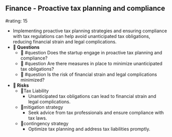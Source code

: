 ## Finance - Proactive tax planning and compliance
#rating: 15
- Implementing proactive tax planning strategies and ensuring compliance with tax regulations can help avoid unanticipated tax obligations, reducing financial strain and legal complications.
- **💭 Questions**
  - 💭 #question Does the startup engage in proactive tax planning and compliance?
  - 💭 #question Are there measures in place to minimize unanticipated tax obligations?
  - 💭 #question Is the risk of financial strain and legal complications minimized?
- **🚨 Risks**
  - 🚨Tax Liability
    - Unanticipated tax obligations can lead to financial strain and legal complications.
  - 🚨mitigation strategy
    - Seek advice from tax professionals and ensure compliance with tax laws.
  - 🚨contingency strategy
    - Optimize tax planning and address tax liabilities promptly.


